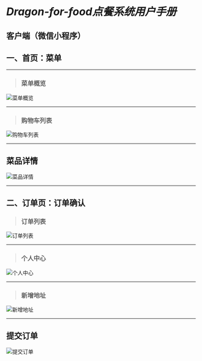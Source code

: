 # ***Dragon-for-food点餐系统用户手册***

## 客户端（微信小程序）

## 一、首页：菜单
* * *
> ### 菜单概览

![菜单概览](https://github.com/uml163/UML/blob/master/pictures/images/UI%20Design%20images/菜单概览.png)
- - -
> ### 购物车列表

![购物车列表](https://github.com/uml163/UML/blob/master/pictures/images/UI%20Design%20images/购物车列表.png)
- - -

## 菜品详情

![菜品详情](https://github.com/uml163/UML/blob/master/pictures/images/UI%20Design%20images/菜品详情.png)
- - -
## 二、订单页：订单确认

> ### 订单列表

![订单列表](https://github.com/uml163/UML/blob/master/pictures/images/UI%20Design%20images/订单列表.png)
_ _ _
> ### 个人中心

![个人中心](https://github.com/uml163/UML/blob/master/pictures/images/UI%20Design%20images/个人中心.png)
_ _ _
> ### 新增地址

![新增地址](https://github.com/uml163/UML/blob/master/pictures/images/UI%20Design%20images/选择地址.png)
_ _ _

## 提交订单
![提交订单](https://github.com/uml163/UML/blob/master/pictures/images/UI%20Design%20images/提交订单.png)
